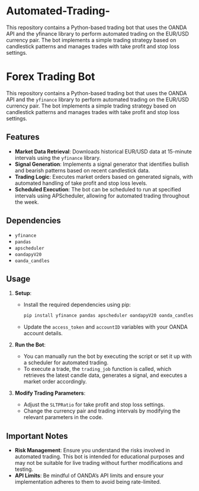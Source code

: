 # Automated-Trading-
This repository contains a Python-based trading bot that uses the OANDA API and the yfinance library to perform automated trading on the EUR/USD currency pair. The bot implements a simple trading strategy based on candlestick patterns and manages trades with take profit and stop loss settings.


# Forex Trading Bot

This repository contains a Python-based trading bot that uses the OANDA API and the `yfinance` library to perform automated trading on the EUR/USD currency pair. The bot implements a simple trading strategy based on candlestick patterns and manages trades with take profit and stop loss settings.

## Features

- **Market Data Retrieval**: Downloads historical EUR/USD data at 15-minute intervals using the `yfinance` library.
- **Signal Generation**: Implements a signal generator that identifies bullish and bearish patterns based on recent candlestick data.
- **Trading Logic**: Executes market orders based on generated signals, with automated handling of take profit and stop loss levels.
- **Scheduled Execution**: The bot can be scheduled to run at specified intervals using APScheduler, allowing for automated trading throughout the week.

## Dependencies

- `yfinance`
- `pandas`
- `apscheduler`
- `oandapyV20`
- `oanda_candles`

## Usage

1. **Setup**: 
   - Install the required dependencies using pip:
     ```bash
     pip install yfinance pandas apscheduler oandapyV20 oanda_candles
     ```
   - Update the `access_token` and `accountID` variables with your OANDA account details.

2. **Run the Bot**:
   - You can manually run the bot by executing the script or set it up with a scheduler for automated trading.
   - To execute a trade, the `trading_job` function is called, which retrieves the latest candle data, generates a signal, and executes a market order accordingly.

3. **Modify Trading Parameters**:
   - Adjust the `SLTPRatio` for take profit and stop loss settings.
   - Change the currency pair and trading intervals by modifying the relevant parameters in the code.

## Important Notes

- **Risk Management**: Ensure you understand the risks involved in automated trading. This bot is intended for educational purposes and may not be suitable for live trading without further modifications and testing.
- **API Limits**: Be mindful of OANDA’s API limits and ensure your implementation adheres to them to avoid being rate-limited.

